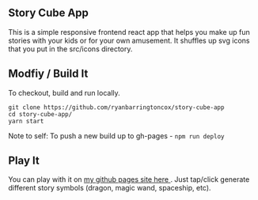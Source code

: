## Story Cube App

This is a simple responsive frontend react app that helps you make up fun stories with your kids or for your own amusement.  It shuffles up svg icons that you put in the src/icons directory.

## Modfiy / Build It

To checkout, build and run locally.

```
git clone https://github.com/ryanbarringtoncox/story-cube-app
cd story-cube-app/
yarn start
```

Note to self: To push a new build up to gh-pages - `npm run deploy`

## Play It

You can play with it on [my github pages site here ](https://ryanbarringtoncox.github.io/story-cube-app).  Just tap/click generate different story symbols (dragon, magic wand, spaceship, etc).
